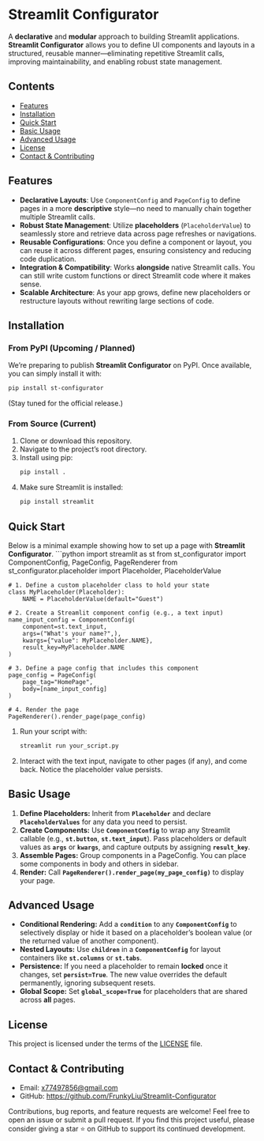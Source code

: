 # Streamlit Configurator

A **declarative** and **modular** approach to building Streamlit applications. **Streamlit Configurator** allows you to define UI components and layouts in a structured, reusable manner—eliminating repetitive Streamlit calls, improving maintainability, and enabling robust state management.

## Contents
- [Features](#features)
- [Installation](#installation)
- [Quick Start](#quick-start)
- [Basic Usage](#basic-usage)
- [Advanced Usage](#advanced-usage)
- [License](#license)
- [Contact & Contributing](#contact--contributing)


## Features
- **Declarative Layouts**: Use `ComponentConfig` and `PageConfig` to define pages in a more **descriptive** style—no need to manually chain together multiple Streamlit calls.
- **Robust State Management**: Utilize **placeholders** (`PlaceholderValue`) to seamlessly store and retrieve data across page refreshes or navigations.
- **Reusable Configurations**: Once you define a component or layout, you can reuse it across different pages, ensuring consistency and reducing code duplication.
- **Integration & Compatibility**: Works **alongside** native Streamlit calls. You can still write custom functions or direct Streamlit code where it makes sense.
- **Scalable Architecture**: As your app grows, define new placeholders or restructure layouts without rewriting large sections of code.


## Installation

### From PyPI (Upcoming / Planned)
We’re preparing to publish **Streamlit Configurator** on PyPI. Once available, you can simply install it with:
```bash
pip install st-configurator
```
(Stay tuned for the official release.)

### From Source (Current)
1. Clone or download this repository.
2. Navigate to the project’s root directory.
3. Install using pip:
    ```bash
    pip install .
    ```
4. Make sure Streamlit is installed:
    ```bash
    pip install streamlit
    ```

## Quick Start
Below is a minimal example showing how to set up a page with **Streamlit Configurator**.
    ```python
    import streamlit as st
    from st_configurator import ComponentConfig, PageConfig, PageRenderer
    from st_configurator.placeholder import Placeholder, PlaceholderValue

    # 1. Define a custom placeholder class to hold your state
    class MyPlaceholder(Placeholder):
        NAME = PlaceholderValue(default="Guest")

    # 2. Create a Streamlit component config (e.g., a text input)
    name_input_config = ComponentConfig(
        component=st.text_input,
        args=("What's your name?",),
        kwargs={"value": MyPlaceholder.NAME},
        result_key=MyPlaceholder.NAME
    )

    # 3. Define a page config that includes this component
    page_config = PageConfig(
        page_tag="HomePage",
        body=[name_input_config]
    )

    # 4. Render the page
    PageRenderer().render_page(page_config)

1. Run your script with:
    ```bash
    streamlit run your_script.py
    ```
2. Interact with the text input, navigate to other pages (if any), and come back. Notice the placeholder value persists.

## Basic Usage

1. **Define Placeholders:** Inherit from **`Placeholder`** and declare **`PlaceholderValues`** for any data you need to persist.
2. **Create Components:** Use **`ComponentConfig`** to wrap any Streamlit callable (e.g., **`st.button`**, **`st.text_input`**). Pass placeholders or default values as **`args`** or **`kwargs`**, and capture outputs by assigning **`result_key`**.
3. **Assemble Pages:** Group components in a PageConfig. You can place some components in body and others in sidebar.
4. **Render:** Call **`PageRenderer().render_page(my_page_config)`** to display your page.

## Advanced Usage
- **Conditional Rendering:** Add a **`condition`** to any **`ComponentConfig`** to selectively display or hide it based on a placeholder’s boolean value (or the returned value of another component).
- **Nested Layouts:** Use **`children`** in a **`ComponentConfig`** for layout containers like **`st.columns`** or **`st.tabs`**.
- **Persistence:** If you need a placeholder to remain **locked** once it changes, set **`persist=True`**. The new value overrides the default permanently, ignoring subsequent resets.
- **Global Scope:** Set **`global_scope=True`** for placeholders that are shared across **all** pages.

## License
This project is licensed under the terms of the [LICENSE](LICENSE) file.

## Contact & Contributing
- Email: x77497856@gmail.com
- GitHub: https://github.com/FrunkyLiu/Streamlit-Configurator

Contributions, bug reports, and feature requests are welcome! Feel free to open an issue or submit a pull request. If you find this project useful, please consider giving a star ⭐ on GitHub to support its continued development.